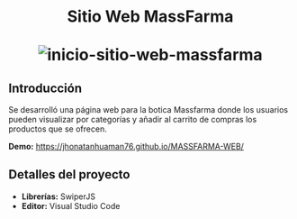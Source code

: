 <div align="center">
  <h1>
    Sitio Web MassFarma
    <br />
    <br />
    <img src="https://github.com/jhonatanhuaman76/massfarma-web/assets/132282558/d1dfd366-fdfd-4ce1-94d6-3d007670523e" alt="inicio-sitio-web-massfarma">  
  </h1>
</div>

## Introducción
Se desarrolló una página web para la botica Massfarma donde los usuarios pueden visualizar por categorías y añadir al carrito de compras los productos que se ofrecen.
<div>
<strong>Demo:</strong>
<a href="https://jhonatanhuaman76.github.io/MASSFARMA-WEB/" target:"_blank">https://jhonatanhuaman76.github.io/MASSFARMA-WEB/</a>
</div>

## Detalles del proyecto
- **Librerías:**  SwiperJS
- **Editor:** Visual Studio Code

